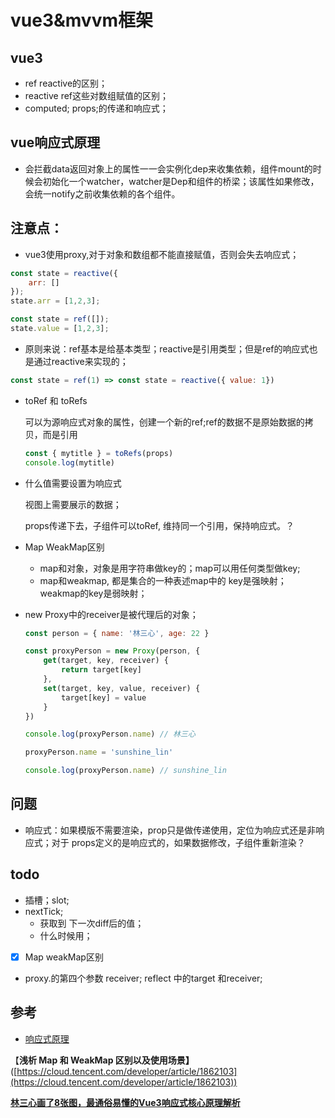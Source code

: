 # vue3&mvvm框架

## vue3

- ref  reactive的区别；
- reactive ref这些对数组赋值的区别；
- computed; props;的传递和响应式；

## vue响应式原理

- 会拦截data返回对象上的属性一一会实例化dep来收集依赖，组件mount的时候会初始化一个watcher，watcher是Dep和组件的桥梁；该属性如果修改，会统一notify之前收集依赖的各个组件。

## 注意点：

- vue3使用proxy,对于对象和数组都不能直接赋值，否则会失去响应式；

```jsx
const state = reactive({
	arr: []
});
state.arr = [1,2,3];

const state = ref([]);
state.value = [1,2,3];

```

- 原则来说：ref基本是给基本类型；reactive是引用类型；但是ref的响应式也是通过reactive来实现的；

```jsx
const state = ref(1) => const state = reactive({ value: 1})

```

- toRef 和 toRefs
    
    可以为源响应式对象的属性，创建一个新的ref;ref的数据不是原始数据的拷贝，而是引用
    
    ```jsx
    const { mytitle } = toRefs(props)
    console.log(mytitle)
    ```
    
- 什么值需要设置为响应式
    
    视图上需要展示的数据；
    
    props传递下去，子组件可以toRef, 维持同一个引用，保持响应式。？
    
- Map WeakMap区别
    - map和对象，对象是用字符串做key的；map可以用任何类型做key;
    - map和weakmap, 都是集合的一种表述map中的 key是强映射；weakmap的key是弱映射；
- new Proxy中的receiver是被代理后的对象；
    
    ```jsx
    const person = { name: '林三心', age: 22 }
    
    const proxyPerson = new Proxy(person, {
        get(target, key, receiver) {
            return target[key]
        },
        set(target, key, value, receiver) {
            target[key] = value
        }
    })
    
    console.log(proxyPerson.name) // 林三心
    
    proxyPerson.name = 'sunshine_lin'
    
    console.log(proxyPerson.name) // sunshine_lin
    
    ```
    

## 问题

- 响应式：如果模版不需要渲染，prop只是做传递使用，定位为响应式还是非响应式；对于 props定义的是响应式的，如果数据修改，子组件重新渲染？

## todo

- 插槽；slot;
- nextTick;
    - 获取到 下一次diff后的值；
    - 什么时候用；
- [x]  Map weakMap区别
- proxy.的第四个参数 receiver;  reflect 中的target 和receiver;

## 参考

- [响应式原理]([https://zhuanlan.zhihu.com/p/88648401](https://zhuanlan.zhihu.com/p/88648401))

 【**浅析 Map 和 WeakMap 区别以及使用场景】**([https://cloud.tencent.com/developer/article/1862103](https://cloud.tencent.com/developer/article/1862103))

[**林三心画了8张图，最通俗易懂的Vue3响应式核心原理解析**]([https://juejin.cn/post/7001999813344493581#heading-15](https://juejin.cn/post/7001999813344493581#heading-15))